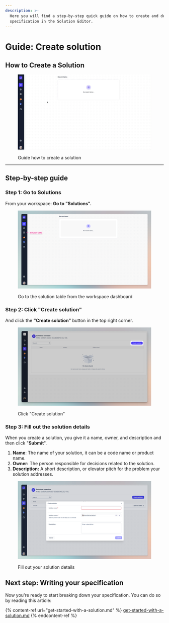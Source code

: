 ```yaml
---
description: >-
  Here you will find a step-by-step quick guide on how to create and define your
  specification in the Solution Editor.
---
```


# Guide: Create solution

## **How to Create a Solution**&#x20;

<figure><img src="../../.gitbook/assets/CleanShot 2024-03-15 at 11.04.58.gif" alt=""><figcaption><p>Guide how to create a solution</p></figcaption></figure>

***

## Step-by-step guide&#x20;

### ‍**Step 1: Go to Solutions**

From your workspace: **Go to "Solutions".**

<figure><img src="../../.gitbook/assets/CleanShot 2024-03-15 at 11.12.02.png" alt=""><figcaption><p>Go to the solution table from the workspace dashboard </p></figcaption></figure>

### **Step 2: Click "Create solution"**

And click the **"Create solution"** button in the top right corner.

<figure><img src="../../.gitbook/assets/CleanShot 2024-03-18 at 13.38.11@2x.png" alt=""><figcaption><p>Click "Create solution"</p></figcaption></figure>

### **Step 3: Fill out the solution details**

When you create a solution, you give it a name, owner, and description and then click "**Submit**".

1. **Name**: The name of your solution, it can be a code name or product name.
2. **Owner:** The person responsible for decisions related to the solution.
3. **Description:** A short description, or elevator pitch for the problem your solution addresses.

<figure><img src="../../.gitbook/assets/CleanShot 2024-03-15 at 11.19.00.png" alt=""><figcaption><p>Fill out your solution details </p></figcaption></figure>



## Next step: Writing your specification

Now you're ready to start breaking down your specification. You can do so by reading this article:

{% content-ref url="get-started-with-a-solution.md" %}
[get-started-with-a-solution.md](get-started-with-a-solution.md)
{% endcontent-ref %}


